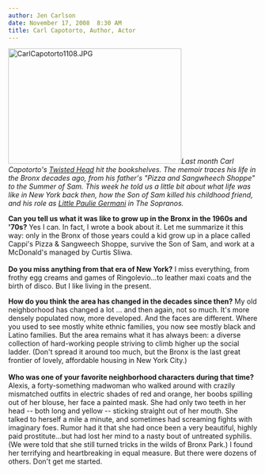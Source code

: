 ```yaml
---
author: Jen Carlson
date: November 17, 2008  8:30 AM
title: Carl Capotorto, Author, Actor
---
```


<p><img alt="CarlCapotorto1108.JPG" src="https://web.archive.org/web/20120324072956im_/http://gothamist.com/attachments/arts_jen/CarlCapotorto1108.JPG" width="350" height="233" class="left"><em>Last month Carl Capotorto&apos;s <a href="https://web.archive.org/web/20120324072956/http://www.amazon.com/Twisted-Head-Italian-American-Memoir/dp/076792861X/?tag=gothamist03-20">Twisted Head</a> hit the bookshelves. The memoir traces his life in the Bronx decades ago, from his father&apos;s &quot;Pizza and Sangwheech Shoppe&quot; to the Summer of Sam. This week he told us a little bit about what life was like in New York back then, how the Son of Sam killed his childhood friend, and his role as <a href="https://web.archive.org/web/20120324072956/http://www.imdb.com/name/nm0135406/">Little Paulie Germani</a> in The Sopranos.</em></p>

<p><strong>Can you tell us what it was like to grow up in the Bronx in the 1960s and &apos;70s?</strong> Yes I can.  In fact, I wrote a book about it.  Let me summarize it this way: only in the Bronx of those years could a kid grow up in a place called Cappi&apos;s Pizza &amp; Sangweech Shoppe, survive the Son of Sam, and work at a McDonald&apos;s managed by Curtis Sliwa.    <br>
 <br>
<strong>Do you miss anything from that era of New York?</strong> I miss everything, from frothy egg creams and games of Ringolevio&#x2026;to leather maxi coats and the birth of disco.  But I like living in the present.   </p>

<p><strong>How do you think the area has changed in the decades since then?</strong> My old neighborhood has changed a lot ... and then again, not so much.  It&apos;s more densely populated now, more developed.  And the faces are different.  Where you used to see mostly white ethnic families, you now see mostly black and Latino families.  But the area remains what it has always been: a diverse collection of hard-working people striving to climb higher up the social ladder.  (Don&apos;t spread it around too much, but the Bronx is the last great frontier of lovely, affordable housing in New York City.)   <br>
 <br>
<strong>Who was one of your favorite neighborhood characters during that time?</strong>  Alexis, a forty-something madwoman who walked around with crazily mismatched outfits in electric shades of red and orange, her boobs spilling out of her blouse, her face a painted mask.  She had only two teeth in her head -- both long and yellow -- sticking straight out of her mouth.  She talked to herself a mile a minute, and sometimes had screaming fights with imaginary foes.  Rumor had it that she had once been a very beautiful, highly paid prostitute...but had lost her mind to a nasty bout of untreated syphilis.  (We were told that she still turned tricks in the wilds of Bronx Park.)  I found her terrifying and heartbreaking in equal measure.  But there were dozens of others.  Don&apos;t get me started.</p>